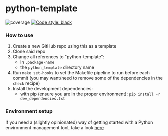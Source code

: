 # python-template
![coverage](images/coverage.svg)
[![Code style: black](https://img.shields.io/badge/code%20style-black-000000.svg)](https://github.com/psf/black)

### How to use
1. Create a new GitHub repo using this as a template
1. Clone said repo
1. Change all references to "python-template":
    - in `.package-name`
    - the `python_template` directory name
1. Run `make set-hooks` to set the Makefile pipeline to run before each commit (you may want/need to remove some of the dependencies in the `check` recipe)
1. Install the development dependencies:
    - with pip (ensure you are in the proper environment): `pip install -r dev_dependencies.txt`

### Environment setup
If you need a (slightly opinionated) way of getting started with a Python environment management tool, take a look [here](setup.md)
